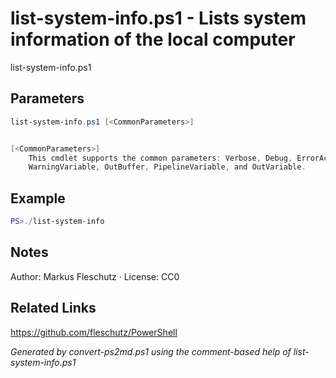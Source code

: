 # list-system-info.ps1 - Lists system information of the local computer

list-system-info.ps1

## Parameters
```powershell
list-system-info.ps1 [<CommonParameters>]


[<CommonParameters>]
    This cmdlet supports the common parameters: Verbose, Debug, ErrorAction, ErrorVariable, WarningAction, 
    WarningVariable, OutBuffer, PipelineVariable, and OutVariable.
```

## Example
```powershell
PS>./list-system-info
```


## Notes
Author: Markus Fleschutz · License: CC0

## Related Links
https://github.com/fleschutz/PowerShell

*Generated by convert-ps2md.ps1 using the comment-based help of list-system-info.ps1*
